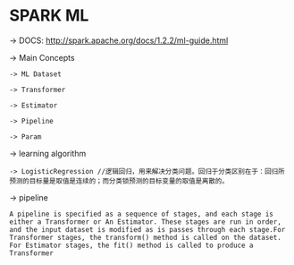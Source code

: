 # SPARK ML #

-> DOCS: http://spark.apache.org/docs/1.2.2/ml-guide.html

-> Main Concepts

	-> ML Dataset

	-> Transformer

	-> Estimator

	-> Pipeline

	-> Param


-> learning algorithm

	-> LogisticRegression //逻辑回归，用来解决分类问题。回归于分类区别在于：回归所预测的目标量是取值是连续的；而分类锁预测的目标变量的取值是离散的。

-> pipeline

	A pipeline is specified as a sequence of stages, and each stage is either a Transformer or An Estimator. These stages are run in order, and the input dataset is modified as is passes through each stage.For Transformer stages, the transform() method is called on the dataset.	For Estimator stages, the fit() method is called to produce a Transformer
